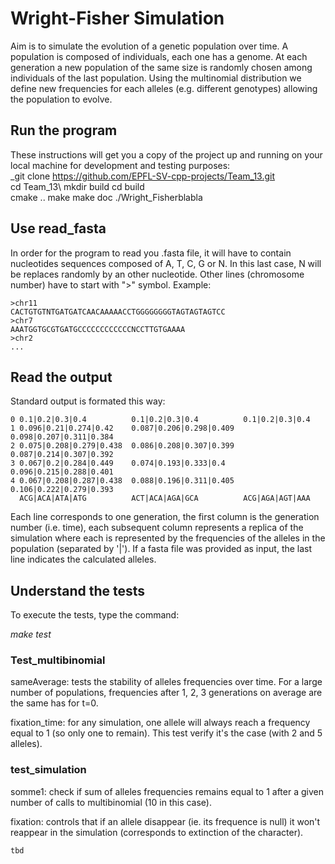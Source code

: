 # Wright-Fisher Simulation
Aim is to simulate the evolution of a genetic population over time. A population is composed of individuals, each one has a genome. At each generation a new population of the same size is randomly chosen among individuals of the last population. Using the multinomial distribution we define new frequencies for each alleles (e.g. different genotypes) allowing the population to evolve.

## Run the program
These instructions will get you a copy of the project up and running on your local machine for development and testing purposes:   
_git clone https://github.com/EPFL-SV-cpp-projects/Team_13.git   
cd Team_13\\
mkdir build 
cd build  
cmake ..
make
make doc
./Wright_Fisherblabla

## Use read_fasta
In order for the program to read you .fasta file, it will have to contain nucleotides sequences composed of A, T, C, G or N. In this last case, N will be replaces randomly by an other nucleotide.
Other lines (chromosome number) have to start with ">" symbol.
Example:
```
>chr11 
CACTGTGTNTGATGATCAACAAAAACCTGGGGGGGGTAGTAGTAGTCC
>chr7 
AAATGGTGCGTGATGCCCCCCCCCCCCNCCTTGTGAAAA
>chr2
...
```

## Read the output
Standard output is formated this way:
```
0 0.1|0.2|0.3|0.4          0.1|0.2|0.3|0.4          0.1|0.2|0.3|0.4 
1 0.096|0.21|0.274|0.42    0.087|0.206|0.298|0.409  0.098|0.207|0.311|0.384 
2 0.075|0.208|0.279|0.438  0.086|0.208|0.307|0.399  0.087|0.214|0.307|0.392 
3 0.067|0.2|0.284|0.449    0.074|0.193|0.333|0.4    0.096|0.215|0.288|0.401 
4 0.067|0.208|0.287|0.438  0.088|0.196|0.311|0.405  0.106|0.222|0.279|0.393
  ACG|ACA|ATA|ATG          ACT|ACA|AGA|GCA          ACG|AGA|AGT|AAA
```
Each line corresponds to one generation, the first column is the generation number (i.e. time), each subsequent column represents a replica of the simulation where each is represented by the frequencies of the alleles in the population (separated by '|'). If a fasta file was provided as input, the last line indicates the calculated alleles.

## Understand the tests
To execute the tests, type the command:

_make test_

### Test_multibinomial
sameAverage: tests the stability of alleles frequencies over time. For a large number of populations, frequencies after 1, 2, 3 generations on average are the same has for t=0.

fixation_time: for any simulation, one allele will always reach a frequency equal to 1 (so only one to remain). This test verify it's the case (with 2 and 5 alleles).

### test_simulation
somme1: check if sum of alleles frequencies remains equal to 1 after a given number of calls to multibinomial (10 in this case). 

fixation: controls that if an allele disappear (ie. its frequence is null) it won't reappear in the simulation (corresponds to extinction of the character). 
```
tbd
```
